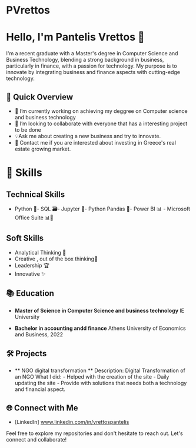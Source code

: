 # PVrettos
# Hello, I'm Pantelis Vrettos 👋

I'm a recent graduate with a Master's degree in Computer Science and Business Technology, blending a strong background in business, particularly in finance, with a passion for technology. My purpose is to innovate by integrating business and finance aspects with cutting-edge technology.

## 🚀 Quick Overview

- 🔭 I’m currently working on achieving my deggree on Computer science and business technology
- 👯 I’m looking to collaborate with everyone that has a interesting project to be done
- 💡Ask me about creating a new business and try to innovate.
- 💼 Contact me if you are interested about investing in Greece's real estate growing market.
  

# 🚀 Skills
## Technical Skills
  - Python 🐍- SQL 🗃️- Jupyter 📓- Python Pandas 🐼- Power BI 📊 - Microsoft Office Suite 📊📁
## Soft Skills
  - Analytical Thinking 🤔
  - Creative , out of the box thinking🎨
  - Leadership 🏆
  - Innovative ✨

## 📚 Education

- **Master of Science in Computer Science and business technology**
  IE University

- **Bachelor in accounting andd finance**
  Athens University of Economics and Business, 2022

## 🛠️ Projects

- ** NGO digital transformation **
  Description: Digital Transformation of an NGO
  What  I did: - Helped with the creation of the site
               - Daily updating the site
               - Provide with solutions that needs both a technology and financial aspect.
## 🌐 Connect with Me
- [LinkedIn] www.linkedin.com/in/vrettospantelis

Feel free to explore my repositories and don't hesitate to reach out. Let's connect and collaborate!

